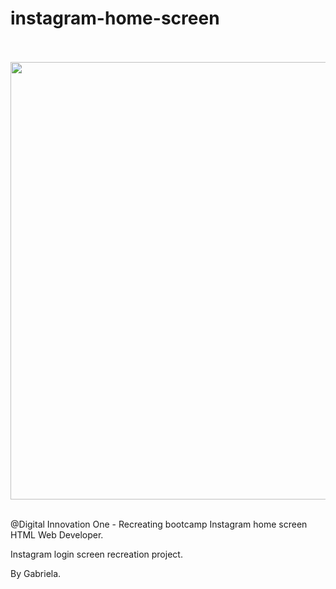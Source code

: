 # instagram-home-screen
 
 
  <p align="center">
  <br/> <br/>
  <img src="https://i.ibb.co/zHqk4Pr/instagram-recriando.png" width="700"/>
  <br/> <br/>
  </p>
 
@Digital Innovation One - Recreating bootcamp Instagram home screen HTML Web Developer.

Instagram login screen recreation project.
<br/>
 
By Gabriela.
 
 
